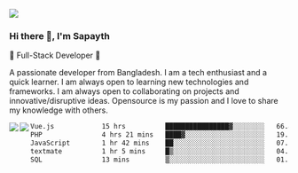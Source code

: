 <!-- **sapayth/sapayth** is a ✨ _special_ ✨ repository because its `README.md` (this file) appears on your GitHub profile.

Here are some ideas to get you started:

- 🔭 I’m currently working on ...
- 🌱 I’m currently learning ...
- 👯 I’m looking to collaborate on ...
- 🤔 I’m looking for help with ...
- 💬 Ask me about ...
- 📫 How to reach me: ...
- 😄 Pronouns: ...
- ⚡ Fun fact: ...
-->
![](https://user-images.githubusercontent.com/74038190/226190894-18e959ba-d458-4a94-ac44-790190f2a947.gif)
### Hi there 👋, I'm Sapayth

🚀 Full-Stack Developer 🚀

A passionate developer from Bangladesh. I am a tech enthusiast and a quick learner. I am always open to learning new technologies and frameworks. I am always open to collaborating on projects and innovative/disruptive ideas. Opensource is my passion and I love to share my knowledge with others.

<div>
<a href="https://github.com/sapayth/github-readme-stats">
  <img align="left" src="https://github-readme-stats.vercel.app/api?username=sapayth&show_icons=true&count_private=true" />
</a>
<a href="https://github.com/sapayth/github-readme-stats">
  <img align="left" src="https://github-readme-stats.vercel.app/api/top-langs/?username=sapayth" />
</a>
</div>
<!--START_SECTION:waka-->

```txt
Vue.js            15 hrs          ████████████████▓░░░░░░░░   66.45 %
PHP               4 hrs 21 mins   ████▓░░░░░░░░░░░░░░░░░░░░   19.33 %
JavaScript        1 hr 42 mins    ██░░░░░░░░░░░░░░░░░░░░░░░   07.53 %
textmate          1 hr 5 mins     █▒░░░░░░░░░░░░░░░░░░░░░░░   04.80 %
SQL               13 mins         ▒░░░░░░░░░░░░░░░░░░░░░░░░   01.02 %
```

<!--END_SECTION:waka-->
